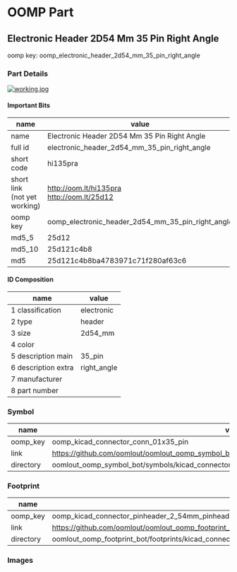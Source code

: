 # OOMP Part  
## Electronic Header 2D54 Mm 35 Pin Right Angle  
  
oomp key: oomp_electronic_header_2d54_mm_35_pin_right_angle  
  
### Part Details  
  
[![working.jpg](working_600.jpg)](working.jpg)  
  
#### Important Bits  
| name | value | 
| --- | --- | 
| name | Electronic Header 2D54 Mm 35 Pin Right Angle | 
| full id | electronic_header_2d54_mm_35_pin_right_angle | 
| short code | hi135pra | 
| short link<br>(not yet working) | http://oom.lt/hi135pra<br>http://oom.lt/25d12 | 
| oomp key | oomp_electronic_header_2d54_mm_35_pin_right_angle | 
| md5_5 | 25d12 | 
| md5_10 | 25d121c4b8 | 
| md5 | 25d121c4b8ba4783971c71f280af63c6 | 
#### ID Composition  
| name | value | 
| --- | --- | 
| 1 classification | electronic | 
| 2 type | header | 
| 3 size | 2d54_mm | 
| 4 color |  | 
| 5 description main | 35_pin | 
| 6 description extra | right_angle | 
| 7 manufacturer |  | 
| 8 part number |  | 
### Symbol  
| name | value | 
| --- | --- | 
| oomp_key | oomp_kicad_connector_conn_01x35_pin | 
| link | https://github.com/oomlout/oomlout_oomp_symbol_bot/tree/main/symbols/kicad_connector_conn_01x35_pin | 
| directory | oomlout_oomp_symbol_bot/symbols/kicad_connector_conn_01x35_pin//working/working.kicad_sym | 
### Footprint  
| name | value | 
| --- | --- | 
| oomp_key | oomp_kicad_connector_pinheader_2_54mm_pinheader_1x35_p2_54mm_vertical | 
| link | https://github.com/oomlout/oomlout_oomp_footprint_bot/tree/main/foootprntss/kicad_connector_pinheader_2_54mm_pinheader_1x35_p2_54mm_vertical | 
| directory | oomlout_oomp_footprint_bot/footprints/kicad_connector_pinheader_2_54mm_pinheader_1x35_p2_54mm_vertical//working/working.kicad_mod | 
### Images  
